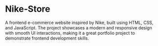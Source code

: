# Nike-Store
A frontend e-commerce website inspired by Nike, built using HTML, CSS, and JavaScript. The project showcases a modern and responsive design with smooth UI interactions, making it a great portfolio project to demonstrate frontend development skills.
